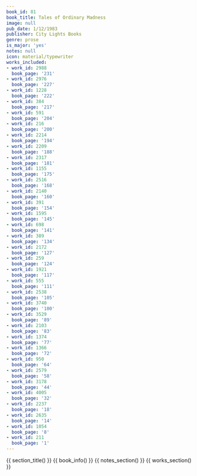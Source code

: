 ```yaml
---
book_id: 81
book_title: Tales of Ordinary Madness
image: null
pub_date: 1/12/1983
publisher: City Lights Books
genre: prose
is_major: 'yes'
notes: null
icon: material/typewriter
works_included:
- work_id: 2988
  book_page: '231'
- work_id: 2976
  book_page: '227'
- work_id: 1228
  book_page: '222'
- work_id: 384
  book_page: '217'
- work_id: 591
  book_page: '204'
- work_id: 216
  book_page: '200'
- work_id: 2214
  book_page: '194'
- work_id: 2209
  book_page: '188'
- work_id: 2317
  book_page: '181'
- work_id: 1155
  book_page: '175'
- work_id: 2516
  book_page: '168'
- work_id: 2140
  book_page: '160'
- work_id: 391
  book_page: '154'
- work_id: 1595
  book_page: '145'
- work_id: 698
  book_page: '141'
- work_id: 389
  book_page: '134'
- work_id: 2172
  book_page: '127'
- work_id: 259
  book_page: '124'
- work_id: 1921
  book_page: '117'
- work_id: 555
  book_page: '111'
- work_id: 2538
  book_page: '105'
- work_id: 3740
  book_page: '100'
- work_id: 3529
  book_page: '89'
- work_id: 2103
  book_page: '83'
- work_id: 1374
  book_page: '77'
- work_id: 1366
  book_page: '72'
- work_id: 950
  book_page: '64'
- work_id: 2579
  book_page: '58'
- work_id: 3178
  book_page: '44'
- work_id: 4005
  book_page: '32'
- work_id: 2237
  book_page: '18'
- work_id: 2635
  book_page: '14'
- work_id: 1054
  book_page: '8'
- work_id: 211
  book_page: '1'
---
```


{{ section_title() }}
{{ book_info() }}
{{ notes_section() }}
{{ works_section() }}

